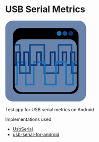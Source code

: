 # USB Serial Metrics

<img src="https://raw.githubusercontent.com/LeHuman/USBSerialMetrics/main/Icon.png" alt="Icon" width="256">

Test app for USB serial metrics on Android

Implementations used

- [UsbSerial](https://github.com/felHR85/UsbSerial)
- [usb-serial-for-android](https://github.com/mik3y/usb-serial-for-android)

